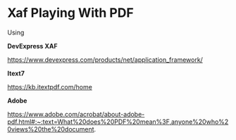 # Xaf Playing With PDF

Using 

<b>DevExpress XAF</b>  

https://www.devexpress.com/products/net/application_framework/

<b>Itext7</b>

https://kb.itextpdf.com/home

<b>Adobe</b>

https://www.adobe.com/acrobat/about-adobe-pdf.html#:~:text=What%20does%20PDF%20mean%3F,anyone%20who%20views%20the%20document.


